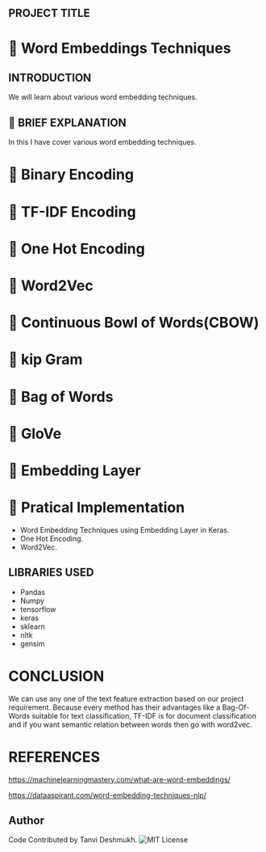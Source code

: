 ## PROJECT TITLE
# :pushpin: **Word Embeddings Techniques**


## INTRODUCTION
We will learn about various word embedding techniques.

## :page_facing_up:  **BRIEF EXPLANATION**
In this I have cover various word embedding techniques.


# :pushpin: Binary Encoding
# :pushpin: TF-IDF Encoding
# :pushpin: One Hot Encoding
# :pushpin: Word2Vec
# :pushpin: Continuous Bowl of Words(CBOW)
# :pushpin: kip Gram
# :pushpin: Bag of Words
# :pushpin: GloVe
# :pushpin: Embedding Layer

# :page_facing_up: **Pratical Implementation**

* Word Embedding Techniques using Embedding Layer in Keras.
* One Hot Encoding.
* Word2Vec.
 
## LIBRARIES USED

* Pandas
* Numpy
* tensorflow
* keras
* sklearn
* nltk
* gensim

#  CONCLUSION
We can use any one of the text feature extraction based on our project requirement. Because every method has their advantages  like a Bag-Of-Words suitable for text classification, TF-IDF is for document classification and if you want semantic relation between words then go with word2vec.
# REFERENCES
https://machinelearningmastery.com/what-are-word-embeddings/

https://dataaspirant.com/word-embedding-techniques-nlp/













## Author
Code Contributed by Tanvi Deshmukh.
![MIT License](https://img.shields.io/badge/Made_With_Jupyter-2CA5E0?style=for-the-badge_Color=whit)

  
